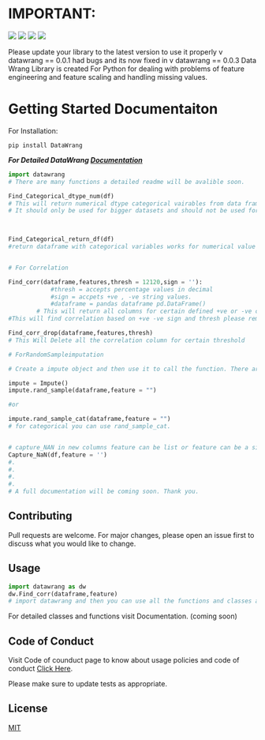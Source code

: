 # IMPORTANT:
<img src = 'https://img.shields.io/badge/Python-FFD43B?style=for-the-badge&logo=python&logoColor=blue'/>  <img src = 'https://img.shields.io/badge/Version-Alpha-Green.svg'/> <img src = 'https://img.shields.io/badge/Latest-0.0.3-Green.svg'/> <img src = 'https://img.shields.io/badge/Language-Python-Yellow.svg'/>

Please update your library to the latest version to use it properly v datawrang == 0.0.1 had bugs and its now fixed in v datawrang == 0.0.3
Data Wrang Library is created For Python for dealing with problems of feature engineering and feature scaling and handling missing values.
<!-- Place this tag where you want the button to render. -->
<!-- Place this tag in your head or just before your close body tag. -->
# Getting Started Documentaiton

For Installation:
```
pip install DataWrang
```
***For Detailed DataWrang <a href = 'https://tusharnautiyal-web.github.io/DataWrang-Library/'>Documentation</a>***

```python
import datawrang
# There are many functions a detailed readme will be avalible soon.

Find_Categorical_dtype_num(df)
# This will return numerical dtype categorical vairables from data frame.
# It should only be used for bigger datasets and should not be used for smaller datasets.        


         
Find_Categorical_return_df(df) 
#return dataframe with categorical variables works for numerical value also.


# For Correlation

Find_corr(dataframe,features,thresh = 12120,sign = ''):
            #thresh = accepts percentage values in decimal
            #sign = accpets +ve , -ve string values.
            #dataframe = pandas dataframe pd.DataFrame()
        # This will return all columns for certain defined +ve or -ve cor-relation.    
#This will find correlation based on +ve -ve sign and thresh please remember to use thresh hold with respect to signs or don't use sign if you are using threshold.

Find_corr_drop(dataframe,features,thresh)
# This Will Delete all the correlation column for certain threshold

# ForRandomSampleimputation 

# Create a impute object and then use it to call the function. There are also other functions like frequenct_category, end_distribution, which will be covered in full documentation.

impute = Impute()
impute.rand_sample(dataframe,feature = "") 

#or

impute.rand_sample_cat(dataframe,feature = "") 
# for categorical you can use rand_sample_cat.


# capture_NAN in new columns feature can be list or feature can be a single string. 
Capture_NaN(df,feature = '')
#.
#.
#.
#.
# A full documentation will be coming soon. Thank you.
```
## Contributing
Pull requests are welcome. For major changes, please open an issue first to discuss what you would like to change.
## Usage
```python
import datawrang as dw
dw.Find_corr(dataframe,feature)
# import datawrang and then you can use all the functions and classes avalible in the package.
```
For detailed classes and functions visit Documentation. (coming soon)

## Code of Conduct
Visit Code of counduct page to know about usage policies and code of conduct <a href = 'https://github.com/TusharNautiyal-web/DataWrang-Library/blob/main/CODE%20OF%20CONDUCT.md'>Click Here</a>.

Please make sure to update tests as appropriate.

## License
[MIT](https://choosealicense.com/licenses/mit/)
